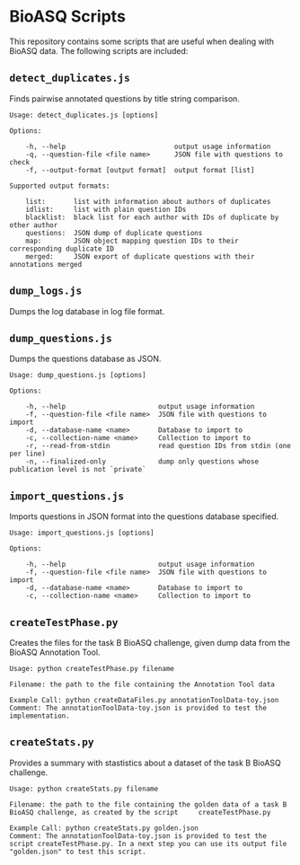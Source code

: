 BioASQ Scripts
==============

This repository contains some scripts that are useful when dealing with BioASQ data.
The following scripts are included:

`detect_duplicates.js`
----------------------

Finds pairwise annotated questions by title string comparison.

    Usage: detect_duplicates.js [options]

    Options:

        -h, --help                           output usage information
        -q, --question-file <file name>      JSON file with questions to check
        -f, --output-format [output format]  output format [list]

    Supported output formats:

        list:       list with information about authors of duplicates
        idlist:     list with plain question IDs
        blacklist:  black list for each author with IDs of duplicate by other author
        questions:  JSON dump of duplicate questions
        map:        JSON object mapping question IDs to their corresponding duplicate ID
        merged:     JSON export of duplicate questions with their annotations merged


`dump_logs.js`
--------------

Dumps the log database in log file format.

`dump_questions.js`
-------------------

Dumps the questions database as JSON.

    Usage: dump_questions.js [options]

    Options:

        -h, --help                       output usage information
        -f, --question-file <file name>  JSON file with questions to import
        -d, --database-name <name>       Database to import to
        -c, --collection-name <name>     Collection to import to
        -r, --read-from-stdin            read question IDs from stdin (one per line)
        -n, --finalized-only             dump only questions whose publication level is not `private`

`import_questions.js`
---------------------

Imports questions in JSON format into the questions database specified.

    Usage: import_questions.js [options]

    Options:

        -h, --help                       output usage information
        -f, --question-file <file name>  JSON file with questions to import
        -d, --database-name <name>       Database to import to
        -c, --collection-name <name>     Collection to import to

`createTestPhase.py`
---------------------

Creates the files for the task B BioASQ challenge, given dump data from the BioASQ Annotation Tool.

    Usage: python createTestPhase.py filename

    Filename: the path to the file containing the Annotation Tool data 
    
    Example Call: python createDataFiles.py annotationToolData-toy.json 
    Comment: The annotationToolData-toy.json is provided to test the implementation.
    


`createStats.py`
---------------------

Provides a summary with stastistics about a dataset of the task B BioASQ challenge.

    Usage: python createStats.py filename

    Filename: the path to the file containing the golden data of a task B BioASQ challenge, as created by the script     createTestPhase.py
    
    Example Call: python createStats.py golden.json
    Comment: The annotationToolData-toy.json is provided to test the script createTestPhase.py. In a next step you can use its output file "golden.json" to test this script.



